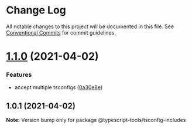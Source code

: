 # Change Log

All notable changes to this project will be documented in this file.
See [Conventional Commits](https://conventionalcommits.org) for commit guidelines.

# [1.1.0](http://github.com-personal/typescript-tools/typescript-tools/compare/@typescript-tools/tsconfig-includes@1.0.1...@typescript-tools/tsconfig-includes@1.1.0) (2021-04-02)


### Features

* accept multiple tsconfigs ([0a30e8e](http://github.com-personal/typescript-tools/typescript-tools/commit/0a30e8ec2255ac2db680e7791cf1b0f6f81a53f5))





## 1.0.1 (2021-04-02)

**Note:** Version bump only for package @typescript-tools/tsconfig-includes

